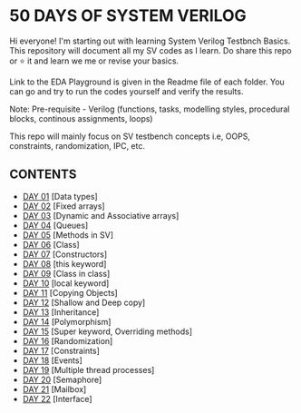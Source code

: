 # 50 DAYS OF SYSTEM VERILOG
Hi everyone! I'm starting out with learning System Verilog Testbnch Basics. This repository will document all my SV codes as I learn. 
Do share this repo or ⭐ it and learn we me or revise your basics.

Link to the EDA Playground is given in the Readme file of each folder. You can go and try to run the codes yourself and verify the results.

Note: Pre-requisite - Verilog (functions, tasks, modelling styles, procedural blocks, continous assignments, loops)

This repo will mainly focus on SV testbench concepts i.e, OOPS, constraints, randomization, IPC, etc.

## CONTENTS
- [DAY 01](https://github.com/SUHANI102003/50daysOfSystemVerilog/tree/main/DAY%2001) [Data types]
- [DAY 02](https://github.com/SUHANI102003/50daysOfSystemVerilog/tree/main/DAY%2002) [Fixed arrays]
- [DAY 03](https://github.com/SUHANI102003/50daysOfSystemVerilog/tree/main/DAY%2003) [Dynamic and Associative arrays]
- [DAY 04](https://github.com/SUHANI102003/50daysOfSystemVerilog/tree/main/DAY%2004) [Queues]
- [DAY 05](https://github.com/SUHANI102003/50daysOfSystemVerilog/tree/main/DAY%2005) [Methods in SV]
- [DAY 06](https://github.com/SUHANI102003/50daysOfSystemVerilog/tree/main/DAY%2006) [Class]
- [DAY 07](https://github.com/SUHANI102003/50daysOfSystemVerilog/tree/main/DAY%2007) [Constructors]
- [DAY 08](https://github.com/SUHANI102003/50daysOfSystemVerilog/tree/main/DAY%2008) [this keyword]
- [DAY 09](https://github.com/SUHANI102003/50daysOfSystemVerilog/tree/main/DAY%2009) [Class in class]
- [DAY 10](https://github.com/SUHANI102003/50daysOfSystemVerilog/tree/main/DAY%2010) [local keyword]
- [DAY 11](https://github.com/SUHANI102003/50daysOfSystemVerilog/tree/main/DAY%2011) [Copying Objects]
- [DAY 12](https://github.com/SUHANI102003/50daysOfSystemVerilog/tree/main/DAY%2012) [Shallow and Deep copy]
- [DAY 13](https://github.com/SUHANI102003/50daysOfSystemVerilog/tree/main/DAY%2013) [Inheritance]
- [DAY 14](https://github.com/SUHANI102003/50daysOfSystemVerilog/tree/main/DAY%2014) [Polymorphism]
- [DAY 15](https://github.com/SUHANI102003/50daysOfSystemVerilog/tree/main/DAY%2015) [Super keyword, Overriding methods]
- [DAY 16](https://github.com/SUHANI102003/50daysOfSystemVerilog/tree/main/DAY%2016) [Randomization]
- [DAY 17](https://github.com/SUHANI102003/50daysOfSystemVerilog/tree/main/DAY%2017) [Constraints]
- [DAY 18](https://github.com/SUHANI102003/50daysOfSystemVerilog/tree/main/DAY%2018) [Events]
- [DAY 19](https://github.com/SUHANI102003/50daysOfSystemVerilog/tree/main/DAY%2019) [Multiple thread processes]
- [DAY 20](https://github.com/SUHANI102003/50daysOfSystemVerilog/tree/main/DAY%2020) [Semaphore]
- [DAY 21](https://github.com/SUHANI102003/50daysOfSystemVerilog/tree/main/DAY%2021) [Mailbox]
- [DAY 22](https://github.com/SUHANI102003/50daysOfSystemVerilog/tree/main/DAY%2022) [Interface]
  
